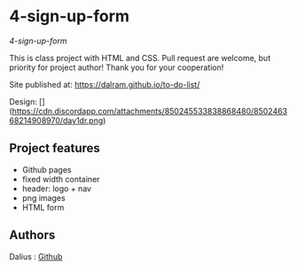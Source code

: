 # 4-sign-up-form

_4-sign-up-form_

This is class project with HTML and CSS. Pull request are welcome, but priority for project author! Thank you for your cooperation!

Site published at: https://dalram.github.io/to-do-list/

Design: [] (https://cdn.discordapp.com/attachments/850245533838868480/850246368214908970/day1dr.png)

## Project features

-   Github pages
-   fixed width container
-   header: logo + nav
-   png images
-   HTML form
## Authors

Dalius : [Github](https://github.com/dalram)